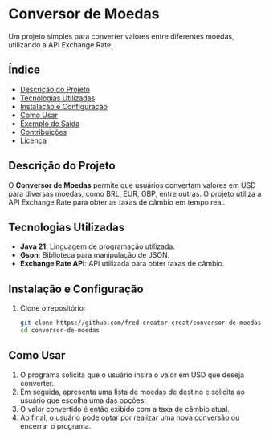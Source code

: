 # Conversor de Moedas

Um projeto simples para converter valores entre diferentes moedas, utilizando a API Exchange Rate.

## Índice

- [Descrição do Projeto](#descrição-do-projeto)
- [Tecnologias Utilizadas](#tecnologias-utilizadas)
- [Instalação e Configuração](#instalação-e-configuração)
- [Como Usar](#como-usar)
- [Exemplo de Saída](#exemplo-de-saída)
- [Contribuições](#contribuições)
- [Licença](#licença)

## Descrição do Projeto

O **Conversor de Moedas** permite que usuários convertam valores em USD para diversas moedas, como BRL, EUR, GBP, entre outras. O projeto utiliza a API Exchange Rate para obter as taxas de câmbio em tempo real.

## Tecnologias Utilizadas

- **Java 21**: Linguagem de programação utilizada.
- **Gson**: Biblioteca para manipulação de JSON.
- **Exchange Rate API**: API utilizada para obter taxas de câmbio.

## Instalação e Configuração

1. Clone o repositório:
   ```bash
   git clone https://github.com/fred-creator-creat/conversor-de-moedas.git
   cd conversor-de-moedas

## Como Usar
1. O programa solicita que o usuário insira o valor em USD que deseja converter.
2. Em seguida, apresenta uma lista de moedas de destino e solicita ao usuário que escolha uma das opções.
3. O valor convertido é então exibido com a taxa de câmbio atual.
4. Ao final, o usuário pode optar por realizar uma nova conversão ou encerrar o programa.
